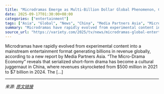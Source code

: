 ```yaml
---
title: "Microdramas Emerge as Multi-Billion Dollar Global Phenomenon, China Market Set to Eclipse Local Box Office, Study Finds"
date: 2025-09-17T01:30:00+08:00
categories: ["entertainment"]
tags: ["Asia", "Global", "News", "China", "Media Partners Asia", "Microdramas", "Tencent"]
summary: "Microdramas have rapidly evolved from experimental content into a mainstream entertainment format generating billions in revenue globally, according to a new report by Media Partners Asia. &#8220;The "
source_url: "https://variety.com/2025/tv/news/microdramas-global-entertainment-billions-1236521194/"
---
```


Microdramas have rapidly evolved from experimental content into a mainstream entertainment format generating billions in revenue globally, according to a new report by Media Partners Asia. &#8220;The Micro-Drama Economy&#8221; reveals that serialized short-form drama has become a cultural juggernaut in China, where revenues skyrocketed from $500 million in 2021 to $7 billion in 2024. The [&#8230;]

---

*来源: [原文链接](https://variety.com/2025/tv/news/microdramas-global-entertainment-billions-1236521194/)*
